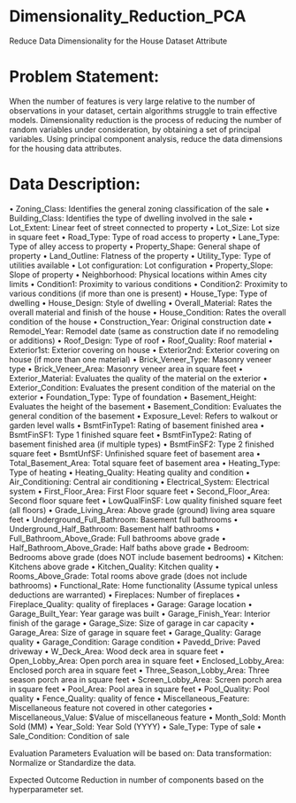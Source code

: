 # Dimensionality_Reduction_PCA
Reduce Data Dimensionality for the House Dataset Attribute


# Problem Statement:
When the number of features is very large relative to the number of observations in your dataset, certain algorithms struggle to train effective models. Dimensionality reduction is the process of reducing the number of random variables under consideration, by obtaining a set of principal variables. 
Using principal component analysis, reduce the data dimensions for the housing data attributes. 

# Data Description: 
•	Zoning_Class: Identifies the general zoning classification of the sale 
•	Building_Class: Identifies the type of dwelling involved in the sale 
•	Lot_Extent: Linear feet of street connected to property 
•	Lot_Size: Lot size in square feet 
•	Road_Type: Type of road access to property 
•	Lane_Type: Type of alley access to property 
•	Property_Shape: General shape of property 
•	Land_Outline: Flatness of the property 
•	Utility_Type: Type of utilities available 
•	Lot configuration: Lot configuration 
•	Property_Slope: Slope of property 
•	Neighborhood: Physical locations within Ames city limits 
•	Condition1: Proximity to various conditions 
•	Condition2: Proximity to various conditions (if more than one is present) 
•	House_Type: Type of dwelling 
•	House_Design: Style of dwelling 
•	Overall_Material: Rates the overall material and finish of the house 
•	House_Condition: Rates the overall condition of the house 
•	Construction_Year: Original construction date 
•	Remodel_Year: Remodel date (same as construction date if no remodeling or additions) 
•	Roof_Design: Type of roof 
•	Roof_Quality: Roof material 
•	Exterior1st: Exterior covering on house 
•	Exterior2nd: Exterior covering on house (if more than one material) 
•	Brick_Veneer_Type: Masonry veneer type 
•	Brick_Veneer_Area: Masonry veneer area in square feet 
•	Exterior_Material: Evaluates the quality of the material on the exterior 
•	Exterior_Condition: Evaluates the present condition of the material on the exterior 
•	Foundation_Type: Type of foundation 
•	Basement_Height: Evaluates the height of the basement 
•	Basement_Condition: Evaluates the general condition of the basement 
•	Exposure_Level: Refers to walkout or garden level walls 
•	BsmtFinType1: Rating of basement finished area 
•	BsmtFinSF1: Type 1 finished square feet 
•	BsmtFinType2: Rating of basement finished area (if multiple types) 
•	BsmtFinSF2: Type 2 finished square feet 
•	BsmtUnfSF: Unfinished square feet of basement area 
•	Total_Basement_Area: Total square feet of basement area 
•	Heating_Type: Type of heating 
•	Heating_Quality: Heating quality and condition 
•	Air_Conditioning: Central air conditioning 
•	Electrical_System: Electrical system 
•	First_Floor_Area: First Floor square feet 
•	Second_Floor_Area: Second floor square feet 
•	LowQualFinSF: Low quality finished square feet (all floors) 
•	Grade_Living_Area: Above grade (ground) living area square feet 
•	Underground_Full_Bathroom: Basement full bathrooms 
•	Underground_Half_Bathroom: Basement half bathrooms 
•	Full_Bathroom_Above_Grade: Full bathrooms above grade 
•	Half_Bathroom_Above_Grade: Half baths above grade 
•	Bedroom: Bedrooms above grade (does NOT include basement bedrooms) 
•	Kitchen: Kitchens above grade 
•	Kitchen_Quality: Kitchen quality 
•	Rooms_Above_Grade: Total rooms above grade (does not include bathrooms) 
•	Functional_Rate: Home functionality (Assume typical unless deductions are warranted) 
•	Fireplaces: Number of fireplaces 
•	Fireplace_Quality: quality of fireplaces 
•	Garage: Garage location 
•	Garage_Built_Year: Year garage was built 
•	Garage_Finish_Year: Interior finish of the garage 
•	Garage_Size: Size of garage in car capacity 
•	Garage_Area: Size of garage in square feet 
•	Garage_Quality: Garage quality 
•	Garage_Condition: Garage condition 
•	Pavedd_Drive: Paved driveway 
•	W_Deck_Area: Wood deck area in square feet 
•	Open_Lobby_Area: Open porch area in square feet 
•	Enclosed_Lobby_Area: Enclosed porch area in square feet 
•	Three_Season_Lobby_Area: Three season porch area in square feet 
•	Screen_Lobby_Area: Screen porch area in square feet 
•	Pool_Area: Pool area in square feet 
•	Pool_Quality: Pool quality 
•	Fence_Quality: quality of fence 
•	Miscellaneous_Feature: Miscellaneous feature not covered in other categories 
•	Miscellaneous_Value: $Value of miscellaneous feature 
•	Month_Sold: Month Sold (MM) 
•	Year_Sold: Year Sold (YYYY) 
•	Sale_Type: Type of sale 
•	Sale_Condition: Condition of sale 

Evaluation Parameters 
Evaluation will be based on: 
Data transformation: Normalize or Standardize the data. 

Expected Outcome 
Reduction in number of components based on the hyperparameter set.
